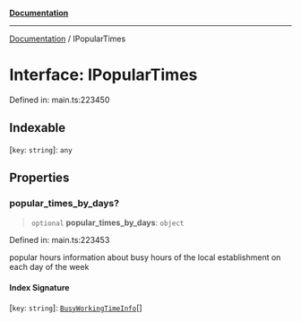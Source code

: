 [**Documentation**](../README.md)

***

[Documentation](../README.md) / IPopularTimes

# Interface: IPopularTimes

Defined in: main.ts:223450

## Indexable

\[`key`: `string`\]: `any`

## Properties

### popular\_times\_by\_days?

> `optional` **popular\_times\_by\_days**: `object`

Defined in: main.ts:223453

popular hours
information about busy hours of the local establishment on each day of the week

#### Index Signature

\[`key`: `string`\]: [`BusyWorkingTimeInfo`](../classes/BusyWorkingTimeInfo.md)[]
